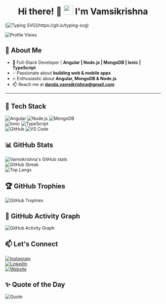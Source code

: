 <h1 align="center">
  Hi there! 👋 <img src="https://media.giphy.com/media/hvRJCLFzcasrR4ia7z/giphy.gif" width="30px"/> I'm Vamsikrishna 
</h1>

[![Typing SVG](https://readme-typing-svg.demolab.com?font=Fira+Code&size=10&pause=1000&repeat=false&width=435&lines=Building+scalable+web+apps+%26+making+tech+simpler+for+everyone!)](https://git.io/typing-svg)


<!-- # Hi there! 👋  I'm Vamsikrishna  -->
<!-- 🚀 Full-Stack Developer | Angular | Node.js | MongoDB | Ionic | typescript -->

![Profile Views](https://komarev.com/ghpvc/?username=vamsi973&color=blue)  

## 🌱 **About Me**  
- 🚀 Full-Stack Developer | **Angular | Node.js | MongoDB | Ionic | TypeScript**  
- 💡 Passionate about **building web & mobile apps**  
- 🔥 Enthusiastic about **Angular, MongoDB & Node.js**  
- 📫 Reach me at **[danda.vamsikrishna@gmail.com](mailto:danda.vamsikrishna@gmail.com)**  

---

## 📌 **Tech Stack**  

![Angular](https://img.shields.io/badge/-Angular-red?style=flat&logo=angular) 
![Node.js](https://img.shields.io/badge/-Node.js-green?style=flat&logo=node.js) 
![MongoDB](https://img.shields.io/badge/-MongoDB-lightgreen?style=flat&logo=mongodb)  
![Ionic](https://img.shields.io/badge/-Ionic-blue?style=flat&logo=ionic) 
![TypeScript](https://img.shields.io/badge/-TypeScript-007acc?style=flat&logo=typescript)  
![GitHub](https://img.shields.io/badge/-GitHub-181717?style=flat&logo=github) 
![VS Code](https://img.shields.io/badge/-VS%20Code-0078d7?style=flat&logo=visual-studio-code) 

## 📊 **GitHub Stats**  
![Vamsikrishna's GitHub stats](https://github-readme-stats.vercel.app/api?username=vamsi973&show_icons=true&theme=dark)  
![GitHub Streak](https://github-readme-streak-stats.herokuapp.com/?user=vamsi973&theme=dark)  
![Top Langs](https://github-readme-stats.vercel.app/api/top-langs/?username=vamsi973&layout=compact&theme=dark)  

## 🏆 **GitHub Trophies** 
![GitHub Trophies](https://github-profile-trophy.vercel.app/?username=vamsi973&theme=onedark)  

## 📌 **GitHub Activity Graph**  
![GitHub Activity Graph](https://github-readme-activity-graph.vercel.app/graph?username=vamsi973&theme=github-dark)


## 📫 **Let's Connect**  
[![Instagram](https://img.shields.io/badge/-Instagram-E4405F?style=flat&logo=instagram&logoColor=white)](https://instagram.com/vamsikrishna0973)  
[![LinkedIn](https://img.shields.io/badge/-LinkedIn-blue?style=flat&logo=linkedin)](https://www.linkedin.com/in/vamsikrishna-danda-36798274)  
[![Website](https://img.shields.io/badge/-My%20Website-ff69b4?style=flat&logo=google-chrome&logoColor=white)](https://vamsikrishna.vercel.app/)  


## ✨ Quote of the Day  
![Quote](https://quotes-github-readme.vercel.app/api?type=horizontal&theme=dark)

<!---
vamsi973/vamsi973 is a ✨ special ✨ repository because its `README.md` (this file) appears on your GitHub profile.
You can click the Preview link to take a look at your changes.
--->
